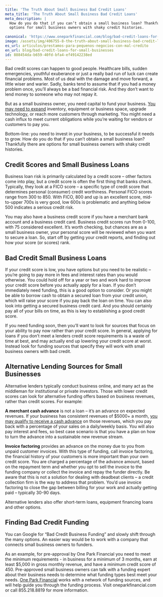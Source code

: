 ```yaml
---
title: 'The Truth About Small Business Bad Credit Loans'
meta_title: 'The Truth About Small Business Bad Credit Loans'
meta_description: |
  How do you do that if you can’t obtain a small business loan? Thankfully there are
  options for small business owners with shaky credit histories.
  
canonical: 'https://www.oneparkfinancial.com/blog/bad-credit-loans-for-small-businesses'
image: /assets/img/406755-8-the-truth-about-small-business-bad-credit-loans-1556287163.jpg
es_url: articulos/prestamos-para-pequenos-negocios-con-mal-credito
en_url: blog/bad-credit-loans-for-small-businesses
id: 888454da-b659-40fd-bfa4-ef49142238ed
---
```

Bad credit scores can happen to good people. Healthcare bills, sudden emergencies, youthful
exuberance or just a really bad run of luck can create financial problems. Most of us deal with the
damage and move forward, a little wiser and warier. Sadly, banks tend to assume that if you had a
money problem once, you’ll always be a bad financial risk. And they don’t want to lend money to
someone who may not repay it.

But as a small business owner, you need capital to fund your business. [You may need to expand](https://www.oneparkfinancial.com/blog/grow-no-grow-three-factors-entrepreneurs-consider)
inventory, equipment or business space, upgrade technology, or reach more customers through
marketing. You might need a cash influx to meet current obligations while you’re waiting for vendors or
customers to pay you.

Bottom-line: you need to invest in your business, to be successful it needs to grow. How do you do that
if you can’t obtain a small business loan? Thankfully there are options for small business owners with
shaky credit histories.

## Credit Scores and Small Business Loans

Business loan risk is primarily calculated by a credit score – other factors come into play, but a credit
score is often the first thing that banks check. Typically, they look at a FICO score – a specific type of
credit score that determines personal (consumer) credit worthiness. Personal FICO scores range from
300 to 850. With FICO, 800 and up is an excellent score, mid-to-upper 700s is very good, low 600s is
problematic and anything below 500 indicates a serious credit risk.

You may also have a business credit score if you have a merchant bank account and a business credit
card. Business credit scores run from 0-100, with 75 considered excellent. It’s worth checking, but
chances are as a small business owner, your personal score will be reviewed when you want to secure a
loan. So, start off by getting your credit reports, and finding out how your score (or scores) rank.

## Bad Credit Small Business Loans

If your credit score is low, you have options but you need to be realistic – you’re going to pay more in
fees and interest rates than you would otherwise. You could hold off for a year or two and work hard to
improve your credit score before you actually apply for a loan. If you don’t immediately need funding,
this is a good option to consider. Or you might be able to borrow cash to obtain a secured loan from
your credit union, which will raise your score if you pay back the loan on time. You can also look into
getting a secured business credit card. And you should certainly pay all of your bills on time, as this is
key to establishing a good credit score.

If you need funding soon, then you’ll want to look for sources that focus on your ability to pay now
rather than your credit score. In general, applying for loans if you don’t meet a lenders credit score
requirements is a waste of time at best, and may actually end up lowering your credit score at worst.
Instead look for funding sources that specify they will work with small business owners with bad credit.

## Alternative Lending Sources for Small Businesses

Alternative lenders typically conduct business online, and many act as the middleman for institutional or
private investors. Those with lower credit scores can look for alternative funding offers based on
business revenues, rather than credit scores. For example:

**A merchant cash advance** is not a loan – it’s an advance on expected revenues. If your business has
consistent revenues of $5000+ a month, [you may qualify to receive a cash advance](https://www.oneparkfinancial.com/pre-qualification) on those revenues,
which you pay back with a percentage of your sales on a daily/weekly basis. You will also pay interest
and fees, so best case scenario is that you have a plan on how to turn the advance into a sustainable
new revenue stream.

**Invoice factoring** provides an advance on the money due to you from unpaid customer invoices.
With this type of funding, call invoice factoring, the financial history of your customers is more
important than your own credit score. You are charged a percentage of the advance amount, based on
the repayment term and whether you opt to sell the invoice to the funding company or collect the
invoice and repay the funder directly. Be aware that this is not a solution for dealing with deadbeat
clients – a credit collection firm is the way to address that problem. You’d use invoice factoring to close
the gap between billing for your work and actually getting paid – typically 30-90 days.

Alternative lenders also offer short-term loans, equipment financing loans and other options.

## Finding Bad Credit Funding
You can Google for “Bad Credit Business Funding” and slowly shift through the many options. An easier
way would be to work with a company that connects small business owners to funders.

As an example, for pre-approval by One Park Financial you need to meet the minimum requirements - in
business for a minimum of 3 months, earn at least $5,000 in gross monthly revenue, and have a
minimum credit score of 450. Pre-approved small business owners can talk with a funding expert about
their business needs to determine what funding types best meet your needs. [One Park Financial](https://www.oneparkfinancial.com/how-it-works) works
with a network of funding sources, and will help guide you through the funding process. Visit
oneparkfinancial.com or call 855.218.8819 for more information.